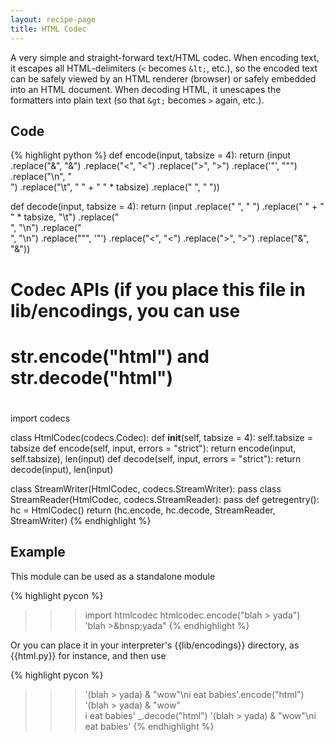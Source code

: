 ```yaml
---
layout: recipe-page
title: HTML Codec
---
```


A very simple and straight-forward text/HTML codec. When encoding text, it escapes all 
HTML-delimiters (`<` becomes `&lt;`, etc.), so the encoded text can be safely viewed by an 
HTML renderer (browser) or safely embedded into an HTML document. When decoding HTML, it 
unescapes the formatters into plain text (so that `&gt;` becomes `>` again, etc.).

## Code ##

{% highlight python %}
def encode(input, tabsize = 4):
    return (input
            .replace("&", "&amp;")
            .replace("<", "&lt;")
            .replace(">", "&gt;")
            .replace('"', "&quot;")
            .replace("\n", "<br/>")
            .replace("\t", "&#9;" + " " * tabsize)
            .replace(" ", "&nbsp;"))

def decode(input, tabsize = 4):
    return (input
            .replace("&nbsp;", " ")
            .replace("&#9;" + " " * tabsize, "\t")
            .replace("<br>", "\n")
            .replace("<br/>", "\n")
            .replace("&quot;", '"')
            .replace("&lt;", "<")
            .replace("&gt;", ">")
            .replace("&amp;", "&"))

#
# Codec APIs (if you place this file in lib/encodings, you can use 
# str.encode("html") and str.decode("html")
#
import codecs

class HtmlCodec(codecs.Codec):
    def __init__(self, tabsize = 4):
        self.tabsize = tabsize
    def encode(self, input, errors = "strict"):
        return encode(input, self.tabsize), len(input)
    def decode(self, input, errors = "strict"):
        return decode(input), len(input)

class StreamWriter(HtmlCodec, codecs.StreamWriter):
    pass
class StreamReader(HtmlCodec, codecs.StreamReader):
    pass
def getregentry():
    hc = HtmlCodec()
    return (hc.encode, hc.decode, StreamReader, StreamWriter)
{% endhighlight %}

## Example ##

This module can be used as a standalone module

{% highlight pycon %}
>>> import htmlcodec
>>> htmlcodec.encode("blah > yada")
'blah&nbsp;&gt;&bnsp;yada"
{% endhighlight %}

Or you can place it in your interpreter's {{lib/encodings}} directory, as {{html.py}} for instance, and then use

{% highlight pycon %}
>>> '(blah > yada) & "wow"\ni eat babies'.encode("html")
'(blah&nbsp;&gt;&nbsp;yada)&nbsp;&amp;&nbsp;&quot;wow&quot;<br/>i&nbsp;eat&nbsp;babies'
>>> _.decode("html")
'(blah > yada) & "wow"\ni eat babies'
{% endhighlight %}
